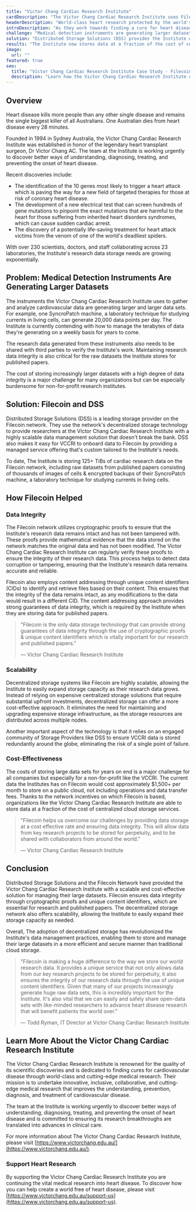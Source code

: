 ```yaml
---
title: "Victor Chang Cardiac Research Institute"
cardDescription: "The Victor Chang Cardiac Research Institute uses Filecoin to securely store and preserve over 125 TiB of vital cardiac research data."
headerDescription: "World-class heart research protected by the world's largest decentralized storage network."
introDescription: "As they work towards finding a cure for heart disease, The Victor Chang Cardiac Research Institute is utilizing Filecoin to safeguard and share research data."
challenge: "Medical detection instruments are generating larger datasets, with one SyncroPatch machine generating 20,000 data points per day. The Institute needs to manage terabytes of data weekly while maintaining research data integrity for published papers and sharing data with third parties for verification."
solution: "Distributed Storage Solutions (DSS) provides the Institute with a managed Filecoin storage service, enabling them to store 125+ TiBs of cardiac research data including raw datasets from published papers and encrypted backups of their SyncroPatch machine data."
results: "The Institute now stores data at a fraction of the cost of centralized cloud storage (saving $1,500+ monthly), with strong data integrity guarantees through cryptographic proofs and unique content identifiers, ensuring research data remains accurate and reliable for published papers."
image:
  url: ""
featured: true
seo:
  title: "Victor Chang Cardiac Research Institute Case Study - Filecoin for Medical Research Data"
  description: "Learn how the Victor Chang Cardiac Research Institute uses Filecoin to store 125+ TiB of cardiac research data with cryptographic integrity guarantees."
---
```


## Overview

Heart disease kills more people than any other single disease and remains the single biggest killer of all Australians. One Australian dies from heart disease every 28 minutes.

Founded in 1994 in Sydney Australia, the Victor Chang Cardiac Research Institute was established in honor of the legendary heart transplant surgeon, Dr Victor Chang AC. The team at the Institute is working urgently to discover better ways of understanding, diagnosing, treating, and preventing the onset of heart disease.

Recent discoveries include:

- The identification of the 10 genes most likely to trigger a heart attack which is paving the way for a new field of targeted therapies for those at risk of coronary heart disease.
- The development of a new electrical test that can screen hundreds of gene mutations to pinpoint the exact mutations that are harmful to the heart for those suffering from inherited heart disorders syndromes, which can cause sudden cardiac arrest.
- The discovery of a potentially life-saving treatment for heart attack victims from the venom of one of the world's deadliest spiders.

With over 230 scientists, doctors, and staff collaborating across 23 laboratories, the Institute's research data storage needs are growing exponentially.

## Problem: Medical Detection Instruments Are Generating Larger Datasets

The instruments the Victor Chang Cardiac Research Institute uses to gather and analyze cardiovascular data are generating larger and larger data sets. For example, one SyncroPatch machine, a laboratory technique for studying currents in living cells, can generate 20,000 data points per day. The Institute is currently contending with how to manage the terabytes of data they're generating on a weekly basis for years to come.

The research data generated from these instruments also needs to be shared with third parties to verify the Institute's work. Maintaining research data integrity is also critical for the raw datasets the Institute stores for published papers.

The cost of storing increasingly larger datasets with a high degree of data integrity is a major challenge for many organizations but can be especially burdensome for non-for-profit research institutes.

## Solution: Filecoin and DSS

Distributed Storage Solutions (DSS) is a leading storage provider on the Filecoin network. They use the network's decentralized storage technology to provide researchers at the Victor Chang Cardiac Research Institute with a highly scalable data management solution that doesn't break the bank. DSS also makes it easy for VCCRI to onboard data to Filecoin by providing a managed service offering that's custom tailored to the Institute's needs.

To date, The Institute is storing 125+ TiBs of cardiac research data on the Filecoin network, including raw datasets from published papers consisting of thousands of images of cells & encrypted backups of their SyncroPatch machine, a laboratory technique for studying currents in living cells.

## How Filecoin Helped

### Data Integrity

The Filecoin network utilizes cryptographic proofs to ensure that the Institute's research data remains intact and has not been tampered with. These proofs provide mathematical evidence that the data stored on the network matches the original data and has not been modified. The Victor Chang Cardiac Research Institute can regularly verify these proofs to ensure the integrity of their research data. This process helps to detect data corruption or tampering, ensuring that the Institute's research data remains accurate and reliable.

Filecoin also employs content addressing through unique content identifiers (CIDs) to identify and retrieve files based on their content. This ensures that the integrity of the data remains intact, as any modifications to the data would result in a different CID. The content addressing approach provides strong guarantees of data integrity, which is required by the Institute when they are storing data for published papers.

> "Filecoin is the only data storage technology that can provide strong guarantees of data integrity through the use of cryptographic proofs & unique content identifiers which is vitally important for our research and published papers."
>
> — Victor Chang Cardiac Research Institute

### Scalability

Decentralized storage systems like Filecoin are highly scalable, allowing the Institute to easily expand storage capacity as their research data grows. Instead of relying on expensive centralized storage solutions that require substantial upfront investments, decentralized storage can offer a more cost-effective approach. It eliminates the need for maintaining and upgrading expensive storage infrastructure, as the storage resources are distributed across multiple nodes.

Another important aspect of the technology is that it relies on an engaged community of Storage Providers like DSS to ensure VCCRI data is stored redundantly around the globe, eliminating the risk of a single point of failure.

### Cost-Effectiveness

The costs of storing large data sets for years on end is a major challenge for all companies but especially for a non-for-profit like the VCCRI. The current data the Institutes has on Filecoin would cost approximately $1,500+ per month to store on a public cloud, not including operations and data transfer fees. Thanks to the network incentives on which Filecoin is based, organizations like the Victor Chang Cardiac Research Institute are able to store data at a fraction of the cost of centralized cloud storage services.

> "Filecoin helps us overcome our challenges by providing data storage at a cost effective rate and ensuring data integrity. This will allow data from key research projects to be stored for perpetuity, and to be shared with collaborators from around the world."
>
> — Victor Chang Cardiac Research Institute

## Conclusion

Distributed Storage Solutions and the Filecoin Network have provided the Victor Chang Cardiac Research Institute with a scalable and cost-effective solution for managing their large datasets. Filecoin ensures data integrity through cryptographic proofs and unique content identifiers, which are essential for research and published papers. The decentralized storage network also offers scalability, allowing the Institute to easily expand their storage capacity as needed.

Overall, The adoption of decentralized storage has revolutionized the Institute's data management practices, enabling them to store and manage their large datasets in a more efficient and secure manner than traditional cloud storage.

> "Filecoin is making a huge difference to the way we store our world research data. It provides a unique service that not only allows data from our key research projects to be stored for perpetuity, it also ensures the integrity of our research data through the use of unique content identifiers. Given that many of our projects increasingly generate huge raw data sets, this is incredibly important for the Institute. It's also vital that we can easily and safely share open-data sets with like-minded researchers to advance heart disease research that will benefit patients the world over."
>
> — Todd Ryman, IT Director at Victor Chang Cardiac Research Institute

## Learn More About the Victor Chang Cardiac Research Institute

The Victor Chang Cardiac Research Institute is renowned for the quality of its scientific discoveries and is dedicated to finding cures for cardiovascular disease through world-class and cutting-edge medical research. Their mission is to undertake innovative, inclusive, collaborative, and cutting-edge medical research that improves the understanding, prevention, diagnosis, and treatment of cardiovascular disease.

The team at the Institute is working urgently to discover better ways of understanding, diagnosing, treating, and preventing the onset of heart disease and is committed to ensuring its research breakthroughs are translated into advances in clinical care.

For more information about The Victor Chang Cardiac Research Institute, please visit [https://www.victorchang.edu.au/](https://www.victorchang.edu.au/).

### Support Heart Research

By supporting the Victor Chang Cardiac Research Institute you are continuing the vital medical research into heart disease. To discover how you can help create a world free of heart disease, please visit [https://www.victorchang.edu.au/support-us](https://www.victorchang.edu.au/support-us).
